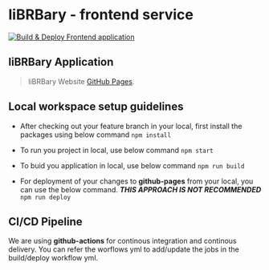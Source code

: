 # liBRBary - frontend service
[![Build & Deploy Frontend application](https://github.com/librbary/main-frontend-react/actions/workflows/workflow-deploy.yml/badge.svg?branch=develop)](https://github.com/librbary/main-frontend-react/actions/workflows/workflow-deploy.yml)

## liBRBary Application
> liBRBary Website [GitHub Pages](https://librbary.github.io/main-frontend-react).

## Local workspace setup guidelines
* After checking out your feature branch in your local, first install the packages using below command 
``` npm install ```

* To run you project in local, use below command
``` npm start ```

* To buid you application in local, use below command
``` npm run build ```

* For deployment of your changes to **github-pages** from your local, you can use the below command. ***THIS APPROACH IS NOT RECOMMENDED***
``` npm run deploy ```

## CI/CD Pipeline
We are using **github-actions** for continous integration and continous delivery. You can refer the worflows yml to add/update the jobs in the build/deploy workflow yml.
